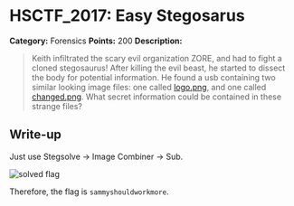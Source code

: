 # HSCTF_2017: Easy Stegosarus

**Category:** Forensics
**Points:** 200
**Description:**

>Keith infiltrated the scary evil organization ZORE, and had to fight a cloned stegosaurus!
After killing the evil beast, he started to dissect the body for potential information. He found a usb containing two similar looking image files: one called [logo.png](logo.png), and one called [changed.png](changed.png).
What secret information could be contained in these strange files? 

## Write-up
Just use Stegsolve -> Image Combiner -> Sub.

![solved flag](solved.bmp)

Therefore, the flag is `sammyshouldworkmore`.
